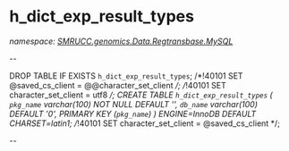 ﻿# h_dict_exp_result_types
_namespace: [SMRUCC.genomics.Data.Regtransbase.MySQL](./index.md)_

--
 
 DROP TABLE IF EXISTS `h_dict_exp_result_types`;
 /*!40101 SET @saved_cs_client = @@character_set_client */;
 /*!40101 SET character_set_client = utf8 */;
 CREATE TABLE `h_dict_exp_result_types` (
 `pkg_name` varchar(100) NOT NULL DEFAULT '',
 `db_name` varchar(100) DEFAULT '0',
 PRIMARY KEY (`pkg_name`)
 ) ENGINE=InnoDB DEFAULT CHARSET=latin1;
 /*!40101 SET character_set_client = @saved_cs_client */;
 
 --




